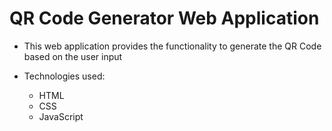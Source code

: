 # QR Code Generator Web Application

- This web application provides the functionality to generate the QR Code based on the user input

- Technologies used:
  - HTML
  - CSS
  - JavaScript
